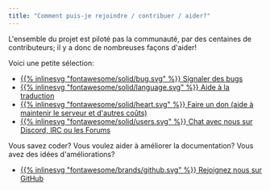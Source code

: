 ```yaml
---
title: "Comment puis-je rejoindre / contribuer / aider?"
---
```


L'ensemble du projet est piloté pas la communauté, par des centaines de contributeurs; il y a donc de nombreuses façons d'aider!

Voici une petite sélection:

- [{{% inlinesvg "fontawesome/solid/bug.svg" %}} Signaler des bugs](https://github.com/Warzone2100/warzone2100/issues/new/choose)
- [{{% inlinesvg "fontawesome/solid/language.svg" %}} Aide à la traduction](https://github.com/Warzone2100/warzone2100/blob/master/doc/Translations.md#translating-warzone-2100)
- [{{% inlinesvg "fontawesome/solid/heart.svg" %}} Faire un don (aide à maintenir le serveur et d'autres coûts)](http://donations.wz2100.net)
- [{{% inlinesvg "fontawesome/solid/users.svg" %}} Chat avec nous sur Discord, IRC ou les Forums](/webchat)

Vous savez coder? Vous voulez aider à améliorer la documentation? Vous avez des idées d'améliorations?

- [{{% inlinesvg "fontawesome/brands/github.svg" %}} Rejoignez nous sur GitHub](https://github.com/Warzone2100/warzone2100)
